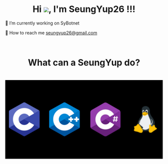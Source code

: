 <h1 align="center">Hi <img src="https://raw.githubusercontent.com/iampavangandhi/iampavangandhi/master/gifs/Hi.gif" width="30px">, I'm SeungYup26 !!!</h1>

<!--
**SeungYup26/SeungYup26** is a ✨ _special_ ✨ repository because its `README.md` (this file) appears on your GitHub profile.
-->

🔭 I’m currently working on SyBotnet

💬 How to reach me seungyup26@gmail.com

<br><h1 align="center"> What can a SeungYup do?
  
<h1 align="center">
<img style="margin: auto;" src="https://raw.githubusercontent.com/SeungYup26/SeungYup26/main/Picture/제목%20없는%20디자인.png" alt="C, C++, C#, Linux" />
